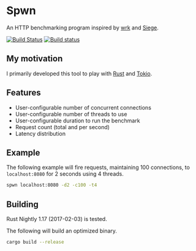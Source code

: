 # Spwn
An HTTP benchmarking program inspired by [wrk](https://github.com/wg/wrk) and [Siege](https://github.com/JoeDog/siege).

[![Build Status](https://travis-ci.org/simonvandel/spwn.svg?branch=master)](https://travis-ci.org/simonvandel/spwn)
[![Build status](https://ci.appveyor.com/api/projects/status/rk5sw7vr3jisu3bw?svg=true)](https://ci.appveyor.com/project/simonvandel/spwn)

## My motivation
I primarily developed this tool to play with [Rust](https://www.rust-lang.org) and [Tokio](https://tokio.rs/).

## Features
- User-configurable number of concurrent connections
- User-configurable number of threads to use
- User-configurable duration to run the benchmark
- Request count (total and per second)
- Latency distribution

## Example
The following example will fire requests, maintaining 100 connections, to `localhost:8080` for 2 seconds using 4 threads.
```sh
spwn localhost:8080 -d2 -c100 -t4
```

## Building
Rust Nightly 1.17 (2017-02-03) is tested.

The following will build an optimized binary.
```sh
cargo build --release
```
